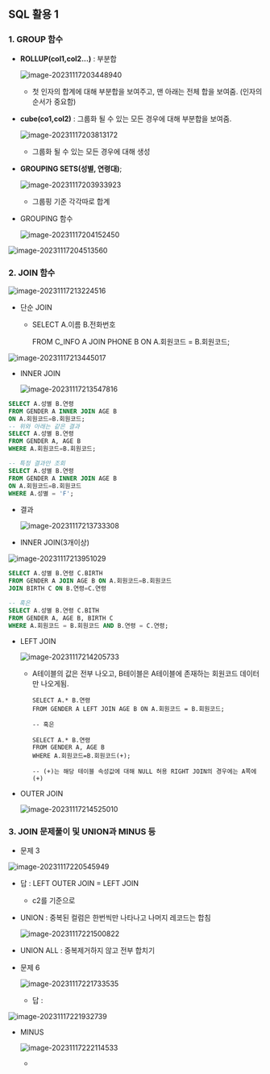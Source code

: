 ## SQL 활용 1

### 1. GROUP 함수

* **ROLLUP(col1,col2...)** : 부분합

  ![image-20231117203448940](C:\Users\123\AppData\Roaming\Typora\typora-user-images\image-20231117203448940.png)

  * 첫 인자의 합계에 대해 부분합을 보여주고, 맨 아래는 전체 합을 보여줌. (인자의 순서가 중요함)

* **cube(co1,col2)** : 그룹화 될 수 있는 모든 경우에 대해 부분합을 보여줌.

  ![image-20231117203813172](C:\Users\123\AppData\Roaming\Typora\typora-user-images\image-20231117203813172.png)

  * 그룹화 될 수 있는 모든 경우에 대해 생성

* **GROUPING SETS(성별, 연령대)**;

  ![image-20231117203933923](C:\Users\123\AppData\Roaming\Typora\typora-user-images\image-20231117203933923.png)

  * 그룹핑 기준 각각따로 합계

* GROUPING 함수

  ![image-20231117204152450](C:\Users\123\AppData\Roaming\Typora\typora-user-images\image-20231117204152450.png)

![image-20231117204513560](C:\Users\123\AppData\Roaming\Typora\typora-user-images\image-20231117204513560.png)

### 2. JOIN 함수

![image-20231117213224516](C:\Users\123\AppData\Roaming\Typora\typora-user-images\image-20231117213224516.png)

* 단순 JOIN

  * SELECT A.이름 B.전화번호

    FROM C_INFO A JOIN PHONE B ON A.회원코드 = B.회원코드;

![image-20231117213445017](C:\Users\123\AppData\Roaming\Typora\typora-user-images\image-20231117213445017.png)

* INNER JOIN

  ![image-20231117213547816](C:\Users\123\AppData\Roaming\Typora\typora-user-images\image-20231117213547816.png)

```SQL
SELECT A.성별 B.연령
FROM GENDER A INNER JOIN AGE B 
ON A.회원코드=B.회원코드;
-- 위와 아래는 같은 결과
SELECT A.성별 B.연령
FROM GENDER A, AGE B 
WHERE A.회원코드=B.회원코드;

-- 특정 결과만 조회
SELECT A.성별 B.연령
FROM GENDER A INNER JOIN AGE B 
ON A.회원코드=B.회원코드
WHERE A.성별 = 'F';

```

* 결과

  ![image-20231117213733308](C:\Users\123\AppData\Roaming\Typora\typora-user-images\image-20231117213733308.png)

* INNER JOIN(3개이상)

![image-20231117213951029](C:\Users\123\AppData\Roaming\Typora\typora-user-images\image-20231117213951029.png)

```SQL
SELECT A.성별 B.연령 C.BIRTH
FROM GENDER A JOIN AGE B ON A.회원코드=B.회원코드
JOIN BIRTH C ON B.연령=C.연령

-- 혹은
SELECT A.성별 B.연령 C.BITH
FROM GENDER A, AGE B, BIRTH C
WHERE A.회원코드 = B.회원코드 AND B.연령 = C.연령;
```

* LEFT JOIN

  ![image-20231117214205733](C:\Users\123\AppData\Roaming\Typora\typora-user-images\image-20231117214205733.png)

  * A테이블의 값은 전부 나오고, B테이블은 A테이블에 존재하는 회원코드 데이터만 나오게됨.

    ```
    SELECT A.* B.연령
    FROM GENDER A LEFT JOIN AGE B ON A.회원코드 = B.회원코드;
    
    -- 혹은
    
    SELECT A.* B.연령
    FROM GENDER A, AGE B
    WHERE A.회원코드=B.회원코드(+);
    
    -- (+)는 해당 테이블 속성값에 대해 NULL 허용 RIGHT JOIN의 경우에는 A쪽에 (+)
    ```

    

* OUTER JOIN

  ![image-20231117214525010](C:\Users\123\AppData\Roaming\Typora\typora-user-images\image-20231117214525010.png)

### 3. JOIN 문제풀이 및 UNION과 MINUS 등

* 문제 3

![image-20231117220545949](C:\Users\123\Desktop\마크다운\image-20231117220545949.png)

* 답 :  LEFT OUTER JOIN = LEFT JOIN

  * c2를 기준으로 

* UNION : 중복된 컬럼은 한번씩만 나타나고 나머지 레코드는 합침

  ![image-20231117221500822](C:\Users\123\AppData\Roaming\Typora\typora-user-images\image-20231117221500822.png)

* UNION ALL : 중복제거하지 않고 전부 합치기

* 문제 6

  ![image-20231117221733535](C:\Users\123\AppData\Roaming\Typora\typora-user-images\image-20231117221733535.png)

  * 답 : 

![image-20231117221932739](C:\Users\123\AppData\Roaming\Typora\typora-user-images\image-20231117221932739.png)

* MINUS

  ![image-20231117222114533](C:\Users\123\AppData\Roaming\Typora\typora-user-images\image-20231117222114533.png)

  * 